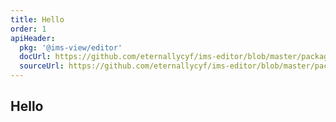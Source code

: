 ```yaml
---
title: Hello
order: 1
apiHeader:
  pkg: '@ims-view/editor'
  docUrl: https://github.com/eternallycyf/ims-editor/blob/master/packages/editor/src/Foo/index.md
  sourceUrl: https://github.com/eternallycyf/ims-editor/blob/master/packages/editor/src/Foo/index.tsx
---
```


## Hello

<code src='./demo/index.tsx'></code>
